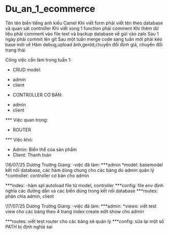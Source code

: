 # Du_an_1_ecommerce

Tên tên biến tiếng anh kiếu Camel
Khi viết form phải viết tên theo database và quan sát controller
Khi viết xong 1 function phải comment
Khi thêm dữ liệu phải comment vào file text và backup database về gửi vào zalo
Sau 1 ngày phải commit lên git
Sau một tuần merge code
sang tuần mới phải kéo base mới về
Hàm debug,upload ảnh,genId,chuyển đổi định giá, chuyển đổi trạng thái

Công việc cần làm trong tuần 1:

- CRUD model:

* admin
* client

- CONTROLLER CƠ BẢN:

* admin
* client

\*\*\* Việc quan trọng:

- ROUTER

\*\*\* Việc khó:

- Admin: Biến thể của sản phẩm
- Client: Thanh toán

\\16/07/25
Dương Trường Giang:
-việc đã làm:
***admin
*model: basemodel kết nối database, các hàm dùng chung cho các bảng do admin quản lý
*controller: controller cơ bản cho admin

***index: -hàm spl autoload file từ model, controller
***config: file env định nghĩa các đường dẫn và các biến dùng trong kết nối database
***routes: phân chia admin, client

\\17/07/25
Dương Trường Giang:
-việc đã làm:
***admin:
*views: viết test view cho các bảng theo 4 trang index create edit show cho admin

***routes: viết test router cho các bảng sẽ quản lý
***config: sửa lại một số PATH bị định nghĩa sai
